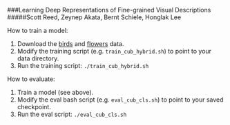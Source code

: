###Learning Deep Representations of Fine-grained Visual Descriptions
#####Scott Reed, Zeynep Akata, Bernt Schiele, Honglak Lee

How to train a model:

1. Download the [birds](https://drive.google.com/open?id=0B0ywwgffWnLLZW9uVHNjb2JmNlE)
 and [flowers](https://drive.google.com/open?id=0B0ywwgffWnLLZHluQm5SRkdWTDQ) data.
2. Modify the training script (e.g. `train_cub_hybrid.sh`) to point to your data directory.
3. Run the training script: `./train_cub_hybrid.sh`

How to evaluate:

1. Train a model (see above).
2. Modify the eval bash script (e.g. `eval_cub_cls.sh`) to point to your saved checkpoint.
3. Run the eval script: `./eval_cub_cls.sh`

